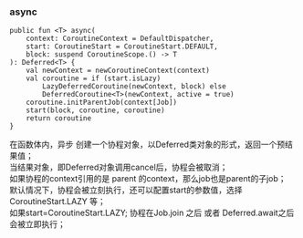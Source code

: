 ### async  

```
public fun <T> async(
    context: CoroutineContext = DefaultDispatcher,
    start: CoroutineStart = CoroutineStart.DEFAULT,
    block: suspend CoroutineScope.() -> T
): Deferred<T> {
    val newContext = newCoroutineContext(context)
    val coroutine = if (start.isLazy)
        LazyDeferredCoroutine(newContext, block) else
        DeferredCoroutine<T>(newContext, active = true)
    coroutine.initParentJob(context[Job])
    start(block, coroutine, coroutine)
    return coroutine
}
```  

在函数体内，异步 创建一个协程对象，以Deferred类对象的形式，返回一个预结果值；  
当结果对象，即Deferred对象调用cancel后，协程会被取消；  
如果协程的context引用的是 parent 的context，那么job也是parent的子job；  
默认情况下，协程会被立刻执行，还可以配置start的参数值，选择 CoroutineStart.LAZY 等；  
如果start=CoroutineStart.LAZY; 协程在Job.join 之后 或者 Deferred.await之后会被立即执行；    

